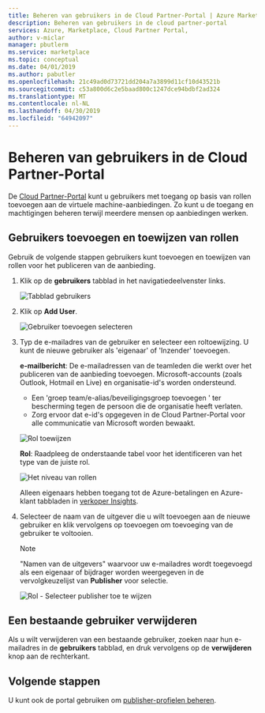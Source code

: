 ```yaml
---
title: Beheren van gebruikers in de Cloud Partner-Portal | Azure Marketplace
description: Beheren van gebruikers in de cloud partner-portal
services: Azure, Marketplace, Cloud Partner Portal,
author: v-miclar
manager: pbutlerm
ms.service: marketplace
ms.topic: conceptual
ms.date: 04/01/2019
ms.author: pabutler
ms.openlocfilehash: 21c49ad0d73721dd204a7a3899d11cf10d43521b
ms.sourcegitcommit: c53a800d6c2e5baad800c1247dce94bdbf2ad324
ms.translationtype: MT
ms.contentlocale: nl-NL
ms.lasthandoff: 04/30/2019
ms.locfileid: "64942097"
---
```

# <a name="managing-users-on-the-cloud-partner-portal"></a>Beheren van gebruikers in de Cloud Partner-Portal

De [Cloud Partner-Portal](https://cloudpartner.azure.com) kunt u gebruikers met toegang op basis van rollen toevoegen aan de virtuele machine-aanbiedingen. Zo kunt u de toegang en machtigingen beheren terwijl meerdere mensen op aanbiedingen werken.

## <a name="add-users-and-assign-roles"></a>Gebruikers toevoegen en toewijzen van rollen 

Gebruik de volgende stappen gebruikers kunt toevoegen en toewijzen van rollen voor het publiceren van de aanbieding.

1. Klik op de **gebruikers** tabblad in het navigatiedeelvenster links.

    ![Tabblad gebruikers](./media/userstab.png)


2. Klik op **Add User**.

    ![Gebruiker toevoegen selecteren](./media/adduser.png)


3. Typ de e-mailadres van de gebruiker en selecteer een roltoewijzing.  U kunt de nieuwe gebruiker als 'eigenaar' of 'Inzender' toevoegen.

    **e-mailbericht**: De e-mailadressen van de teamleden die werkt over het publiceren van de aanbieding toevoegen. Microsoft-accounts (zoals Outlook, Hotmail en Live) en organisatie-id's worden ondersteund.

    - Een 'groep team/e-alias/beveiligingsgroep toevoegen ' ter bescherming tegen de persoon die de organisatie heeft verlaten.
    - Zorg ervoor dat e-id's opgegeven in de Cloud Partner-Portal voor alle communicatie van Microsoft worden bewaakt.
    
    ![Rol toewijzen](./media/assignrole.png)

    **Rol**: Raadpleeg de onderstaande tabel voor het identificeren van het type van de juiste rol.

    ![Het niveau van rollen](./media/roleaccesslevel.png)

    Alleen eigenaars hebben toegang tot de Azure-betalingen en Azure-klant tabbladen in [verkoper Insights](../../cloud-partner-portal-orig/si-getting-started.md).


4. Selecteer de naam van de uitgever die u wilt toevoegen aan de nieuwe gebruiker en klik vervolgens op toevoegen om toevoeging van de gebruiker te voltooien.

    > [!NOTE]
    > "Namen van de uitgevers" waarvoor uw e-mailadres wordt toegevoegd als een eigenaar of bijdrager worden weergegeven in de vervolgkeuzelijst van **Publisher** voor selectie.


    ![Rol - Selecteer publisher toe te wijzen](./media/assignselectpublisher.png)


## <a name="delete-an-existing-user"></a>Een bestaande gebruiker verwijderen

Als u wilt verwijderen van een bestaande gebruiker, zoeken naar hun e-mailadres in de **gebruikers** tabblad, en druk vervolgens op de **verwijderen** knop aan de rechterkant.


## <a name="next-steps"></a>Volgende stappen

U kunt ook de portal gebruiken om [publisher-profielen beheren](./cpp-manage-publisher-profile.md).
